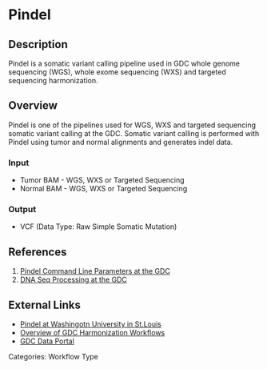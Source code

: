 # Pindel

## Description ##

Pindel is a somatic variant calling pipeline used in GDC whole genome sequencing (WGS), whole exome sequencing (WXS) and targeted sequencing harmonization.

## Overview ##

Pindel is one of the pipelines used for WGS, WXS and targeted sequencing somatic variant calling at the GDC. Somatic variant calling is performed with Pindel using tumor and normal alignments and generates indel data.

### Input

* Tumor BAM - WGS, WXS or Targeted Sequencing
* Normal BAM - WGS, WXS or Targeted Sequencing

### Output

* VCF (Data Type: Raw Simple Somatic Mutation)

## References ##

1. [Pindel Command Line Parameters at the GDC](/Data/Bioinformatics_Pipelines/DNA_Seq_Variant_Calling_Pipeline/#pindel)
1. [DNA Seq Processing at the GDC](/Data/Bioinformatics_Pipelines/DNA_Seq_Variant_Calling_Pipeline/)

## External Links ##
* [Pindel at Washingotn University in St.Louis](https://gmt.genome.wustl.edu/packages/pindel/)
* [Overview of GDC Harmonization Workflows](https://github.com/NCI-GDC/gdc-workflow-overview/blob/master/README.md)
* [GDC Data Portal](https://portal.gdc.cancer.gov)

Categories: Workflow Type
